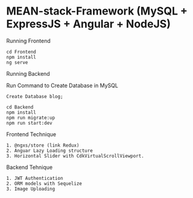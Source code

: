 # MEAN-stack-Framework (MySQL + ExpressJS + Angular + NodeJS)

Running Frontend

```
cd Frontend
npm install
ng serve
```

Running Backend

Run Command to Create Database in MySQL

```
Create Database blog;
```

```
cd Backend
npm install
npm run migrate:up
npm run start:dev
```

Frontend Technique

```
1. @ngxs/store (link Redux)
2. Anguar Lazy Loading structure
3. Horizontal Slider with CdkVirtualScrollViewport.
```

Backend Tehnique

```
1. JWT Authentication
2. ORM models with Sequelize
3. Image Uploading
```
